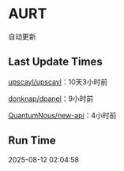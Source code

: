 # AURT

自动更新


## Last Update Times

[upscayl/upscayl](https://github.com/upscayl/upscayl)：10天3小时前

[donknap/dpanel](https://github.com/donknap/dpanel)：9小时前

[QuantumNous/new-api](https://github.com/QuantumNous/new-api)：4小时前


## Run Time
2025-08-12 02:04:58
